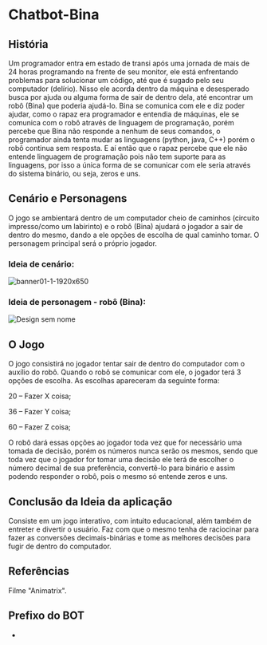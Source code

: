 # Chatbot-Bina

## História

Um programador entra em estado de transi após uma jornada de mais de 24 horas programando na frente de seu monitor, ele está enfrentando problemas para solucionar um código, até que é sugado pelo seu computador (delírio). Nisso ele acorda dentro da máquina e desesperado busca por ajuda ou alguma forma de sair de dentro dela, até encontrar um robô (Bina) que poderia ajudá-lo. Bina se comunica com ele e diz poder ajudar, como o rapaz era programador e entendia de máquinas, ele se comunica com o robô através de linguagem de programação, porém percebe que Bina não responde a nenhum de seus comandos, o programador ainda tenta mudar as linguagens (python, java, C++) porém o robô continua sem resposta. E aí então que o rapaz percebe que ele não entende linguagem de programação pois não tem suporte para as linguagens, por isso a única forma de se comunicar com ele seria através do sistema binário, ou seja, zeros e uns.

## Cenário e Personagens

O jogo se ambientará dentro de um computador cheio de caminhos (circuito impresso/como um labirinto) e o robô (Bina) ajudará o jogador a sair de dentro do mesmo, dando a ele opções de escolha de qual caminho tomar. O personagem principal será o próprio jogador.

### **Ideia de cenário:**
![banner01-1-1920x650](https://user-images.githubusercontent.com/112506748/188223971-f24a6981-0489-42ac-a2fb-81f5a29258f1.jpg)

### **Ideia de personagem - robô (Bina):**
![Design sem nome](https://user-images.githubusercontent.com/112506748/188225295-3332e9ea-1c5b-40e3-8671-f02fb35c0c94.png)


## O Jogo

O jogo consistirá no jogador tentar sair de dentro do computador com o auxílio do robô. Quando o robô se comunicar com ele, o jogador terá 3 opções de escolha. As escolhas apareceram da seguinte forma:

20 – Fazer X coisa;

36 – Fazer Y coisa;

60 – Fazer Z coisa;

O robô dará essas opções ao jogador toda vez que for necessário uma tomada de decisão, porém os números nunca serão os mesmos, sendo que toda vez que o jogador for tomar uma decisão ele terá de escolher o número decimal de sua preferência, convertê-lo para binário e assim podendo responder o robô, pois o mesmo só entende zeros e uns.

## Conclusão da Ideia da aplicação

Consiste em um jogo interativo, com intuito educacional, além também de entreter e divertir o usuário. Faz com que o mesmo tenha de raciocinar para fazer as conversões decimais-binárias e tome as melhores decisões para fugir de dentro do computador.

## Referências

Filme "Animatrix".

## Prefixo do BOT

+

